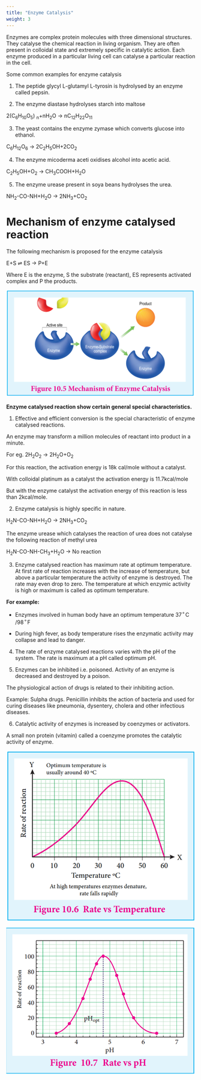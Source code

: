 ```yaml
---
title: "Enzyme Catalysis"
weight: 3
---
```


Enzymes are complex protein molecules with three dimensional structures. They catalyse the chemical reaction in living organism. They are often present in colloidal state and extremely specific in catalytic action. Each enzyme produced in a particular living cell can catalyse a particular reaction in the cell.

Some common examples for enzyme catalysis

1. The peptide glycyl L-glutamyl L-tyrosin is hydrolysed by an enzyme called pepsin.

2. The enzyme diastase hydrolyses starch into maltose

2(C<sub>6</sub>H<sub>10</sub>O<sub>5</sub>) <sub>n</sub>+nH<sub>2</sub>O → nC<sub>12</sub>H<sub>22</sub>O<sub>11</sub>

3. The yeast contains the enzyme zymase which converts glucose into ethanol.

C<sub>6</sub>H<sub>12</sub>O<sub>6</sub> → 2C<sub>2</sub>H<sub>5</sub>OH+2CO<sub>2</sub>

4. The enzyme micoderma aceti oxidises alcohol into acetic acid.

C<sub>2</sub>H<sub>5</sub>OH+O<sub>2</sub> → CH<sub>3</sub>COOH+H<sub>2</sub>O

5. The enzyme urease present in soya beans hydrolyses the urea.

NH<sub>2</sub>-CO-NH+H<sub>2</sub>O → 2NH<sub>3</sub>+CO<sub>2</sub>

# Mechanism of enzyme catalysed reaction

The following mechanism is proposed for the enzyme catalysis

E+S ⇌ ES → P+E

Where E is the enzyme, S the substrate (reactant), ES represents activated complex and P the products.

![Alt Figure 10.5 Mechanism of Enzyme Catalysis](image1.png)

**Enzyme catalysed reaction show certain general special characteristics.**

1. Effective and efficient conversion is the special characteristic of enzyme catalysed reactions.

An enzyme may transform a million molecules of reactant into product in a minute.

For eg. 2H<sub>2</sub>O<sub>2</sub> → 2H<sub>2</sub>O+O<sub>2</sub>

For this reaction, the activation energy is 18k cal/mole without a catalyst.

With colloidal platinum as a catalyst the activation energy is 11.7kcal/mole

But with the enzyme catalyst the activation energy of this reaction is less than 2kcal/mole.

2. Enzyme catalysis is highly specific in nature.

H<sub>2</sub>N-CO-NH+H<sub>2</sub>O → 2NH<sub>3</sub>+CO<sub>2</sub>

The enzyme urease which catalyses the reaction of urea does not catalyse the following reaction of methyl urea

H<sub>2</sub>N-CO-NH-CH<sub>3</sub>+H<sub>2</sub>O → No reaction

3. Enzyme catalysed reaction has maximum rate at optimum temperature. At first rate of reaction increases with the increase of temperature, but above a particular temperature the activity of enzyme is destroyed. The rate may even drop to zero. The temperature at which enzymic activity is high or maximum is called as optimum temperature.

**For example:**

- Enzymes involved in human body have an optimum temperature 37<sup>&#9900;</sup>C /98<sup>&#9900;</sup>F

- During high fever, as body temperature rises the enzymatic activity may collapse and lead to danger.

4. The rate of enzyme catalysed reactions varies with the pH of the system. The rate is maximum at a pH called optimum pH.

5. Enzymes can be inhibited i.e. poisoned. Activity of an enzyme is decreased and destroyed by a poison.

The physiological action of drugs is related to their inhibiting action.

Example: Sulpha drugs. Penicillin inhibits the action of bacteria and used for curing diseases like pneumonia, dysentery, cholera and other infectious diseases.

6. Catalytic activity of enzymes is increased by coenzymes or activators.

A small non protein (vitamin) called a coenzyme promotes the catalytic activity of enzyme.

![Alt Figure 10.6 Rate vs Temperature](graph1.png)

![Alt Figure 10.7 Rate vs pH](graph2.png)
